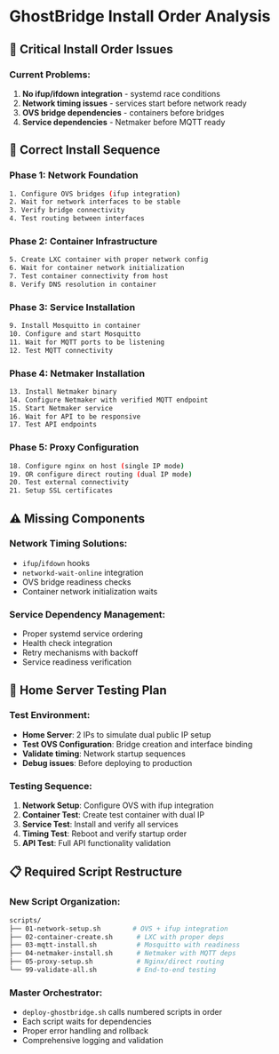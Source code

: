 # GhostBridge Install Order Analysis

## 🚨 **Critical Install Order Issues**

### **Current Problems:**
1. **No ifup/ifdown integration** - systemd race conditions
2. **Network timing issues** - services start before network ready
3. **OVS bridge dependencies** - containers before bridges
4. **Service dependencies** - Netmaker before MQTT ready

## 🔄 **Correct Install Sequence**

### **Phase 1: Network Foundation**
```bash
1. Configure OVS bridges (ifup integration)
2. Wait for network interfaces to be stable
3. Verify bridge connectivity
4. Test routing between interfaces
```

### **Phase 2: Container Infrastructure** 
```bash
5. Create LXC container with proper network config
6. Wait for container network initialization
7. Test container connectivity from host
8. Verify DNS resolution in container
```

### **Phase 3: Service Installation**
```bash
9. Install Mosquitto in container
10. Configure and start Mosquitto
11. Wait for MQTT ports to be listening
12. Test MQTT connectivity
```

### **Phase 4: Netmaker Installation**
```bash
13. Install Netmaker binary
14. Configure Netmaker with verified MQTT endpoint
15. Start Netmaker service
16. Wait for API to be responsive
17. Test API endpoints
```

### **Phase 5: Proxy Configuration**
```bash
18. Configure nginx on host (single IP mode)
19. OR configure direct routing (dual IP mode)
20. Test external connectivity
21. Setup SSL certificates
```

## ⚠️ **Missing Components**

### **Network Timing Solutions:**
- `ifup`/`ifdown` hooks
- `networkd-wait-online` integration
- OVS bridge readiness checks
- Container network initialization waits

### **Service Dependency Management:**
- Proper systemd service ordering
- Health check integration
- Retry mechanisms with backoff
- Service readiness verification

## 🎯 **Home Server Testing Plan**

### **Test Environment:**
- **Home Server**: 2 IPs to simulate dual public IP setup
- **Test OVS Configuration**: Bridge creation and interface binding
- **Validate timing**: Network startup sequences
- **Debug issues**: Before deploying to production

### **Testing Sequence:**
1. **Network Setup**: Configure OVS with ifup integration
2. **Container Test**: Create test container with dual IP
3. **Service Test**: Install and verify all services
4. **Timing Test**: Reboot and verify startup order
5. **API Test**: Full API functionality validation

## 📋 **Required Script Restructure**

### **New Script Organization:**
```bash
scripts/
├── 01-network-setup.sh        # OVS + ifup integration
├── 02-container-create.sh      # LXC with proper deps
├── 03-mqtt-install.sh          # Mosquitto with readiness
├── 04-netmaker-install.sh      # Netmaker with MQTT deps
├── 05-proxy-setup.sh           # Nginx/direct routing
└── 99-validate-all.sh          # End-to-end testing
```

### **Master Orchestrator:**
- `deploy-ghostbridge.sh` calls numbered scripts in order
- Each script waits for dependencies
- Proper error handling and rollback
- Comprehensive logging and validation